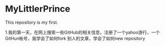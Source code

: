 # MyLittlerPrince
This repository is my first.

1.我的第一天，在网上搜索一些GitHub的相关信息，注册了一个yahoo游行，一个GitHun帐号，我学会了如何fork 别人的文章，学会了如何new repository
